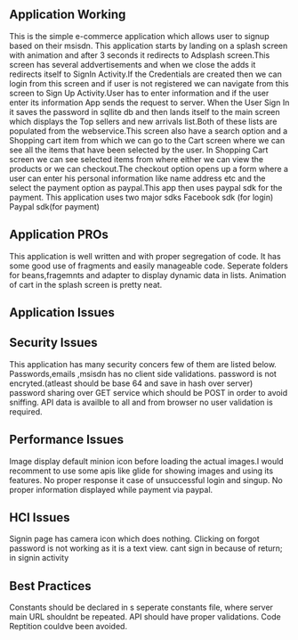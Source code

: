 Application Working 
----------------------
  This is the simple e-commerce application which allows user to signup based on their msisdn.
  This application starts by landing on a splash screen  with animation and after 3 seconds it redirects to Adsplash screen.This screen has several addvertisements and when we close the adds it redirects itself to SignIn Activity.If the Credentials are created then we can login from this screen and if user is not registered we can navigate from this screen to Sign Up Activity.User has to enter information and if the user enter its information App sends the request to server.
  When the User Sign In it saves the password in sqllite db and then lands itself to the main screen which displays the Top sellers and new arrivals list.Both of these lists are populated from the webservice.This screen also have a search option and a Shopping cart item from which we can go to the Cart screen where we can see all the items that have been selected by the user.
  In Shopping Cart screen we can see selected items from where either we can view the products or we can checkout.The checkout option opens up a form where a user can enter his personal information like name address etc and the select the payment option as paypal.This app then uses paypal sdk for the payment.
  This application uses two major sdks
  Facebook sdk (for login)
  Paypal sdk(for payment)
  
Application PROs
---------------------
  This application is well written and with proper segregation of code.
  It has some good use of fragments and easily manageable code.
  Seperate folders for beans,fragemnts and adapter to display dynamic data in lists.
  Animation of cart in the splash screen is pretty neat.

Application Issues
------------------------

Security Issues
----------------
This application has many security concers few of them are listed below.
Passwords,emails ,msisdn has no client side validations.
password is not encryted.(atleast should be base 64 and save in hash over server)
password sharing over GET service which should be POST in order to avoid sniffing.
API data is availble to all and from browser no user validation is required.

Performance Issues
-------------------
Image display default minion icon before loading the actual images.I would recomment to use some apis like glide for showing images and using its features.
No proper response it case of unsuccessful login and singup.
No proper information displayed while payment via paypal.

HCI Issues
--------------
Signin page has camera icon which does nothing.
Clicking on forgot password is not working as it is a text view.
cant sign in because of return; in  signin activity

Best Practices
-----------------
Constants should be declared in s seperate constants file, where server main URL shouldnt be repeated.
API should have proper validations.
Code Reptition couldve been avoided.





















